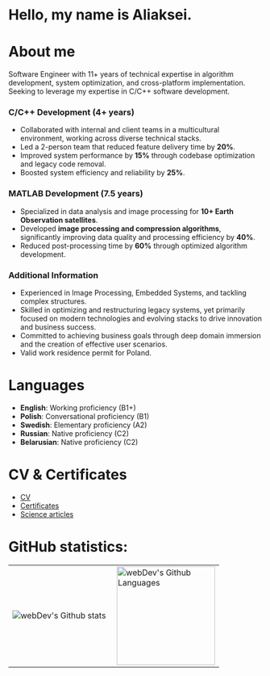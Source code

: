 # Hello, my name is Aliaksei.
# About me
Software Engineer with 11+ years of technical expertise in algorithm development, system optimization, and cross-platform implementation. Seeking to leverage my expertise in C/C++ software development.

### C/C++ Development (4+ years)
- Collaborated with internal and client teams in a multicultural environment, working across diverse technical stacks.
- Led a 2-person team that reduced feature delivery time by **20%**.
- Improved system performance by **15%** through codebase optimization and legacy code removal.
- Boosted system efficiency and reliability by **25%**.

### MATLAB Development (7.5 years)
- Specialized in data analysis and image processing for **10+ Earth Observation satellites**.
- Developed **image processing and compression algorithms**, significantly improving data quality and processing efficiency by **40%**.
- Reduced post-processing time by **60%** through optimized algorithm development.

### Additional Information
- Experienced in Image Processing, Embedded Systems, and tackling complex structures.
- Skilled in optimizing and restructuring legacy systems, yet primarily focused on modern technologies and evolving stacks to drive innovation and business success.
- Committed to achieving business goals through deep domain immersion and the creation of effective user scenarios.
- Valid work residence permit for Poland.

# Languages
- **English**: Working proficiency (B1+)
- **Polish**: Conversational proficiency (B1)
- **Swedish**: Elementary proficiency (A2)
- **Russian**: Native proficiency (C2)
- **Belarusian**: Native proficiency (C2)

# CV & Certificates
- [CV](https://github.com/aliaksei-ivanou-by/Summary/blob/master/Aliaksei_Ivanou.pdf)
- [Certificates](https://github.com/aliaksei-ivanou-by/Summary/tree/master/Certificates)
- [Science articles](https://github.com/aliaksei-ivanou-by/Summary/tree/master/Articles)
# GitHub statistics:
<table>
  <tr>
    <td>
      <img align="left" src="http://github-readme-streak-stats.herokuapp.com?user=aliaksei-ivanou-by&theme=dark&background=000000" alt="webDev's Github stats" />
    </td>
    <td>
      <img height="195px" align="right" alt="webDev's Github Languages" src="https://github-readme-stats-sigma-five.vercel.app/api/top-langs/?username=aliaksei-ivanou-by&layout=compact&theme=vision-friendly-dark" />
    </td>
  </tr>
</table>
